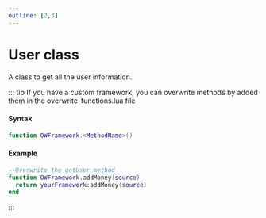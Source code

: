 ```yaml
---
outline: [2,3]
---
```


# User class
A class to get all the user information.

::: tip
If you have a custom framework, you can overwrite methods by added them in the overwrite-functions.lua file
#### Syntax
```lua
function OWFramework.<MethodName>()
```
#### Example
```lua
--Overwrite the getUser method
function OWFramework.addMoney(source)
  return yourFramework:addMoney(source)
end
```
:::

<!--@include: ./autodoc/autodoc_framework_bridge_functions.md#group_1-->

<!--@include: ./autodoc/autodoc_framework_bridge_functions.md#group_2-->